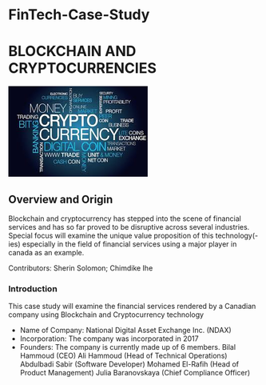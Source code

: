 # FinTech-Case-Study
# BLOCKCHAIN AND CRYPTOCURRENCIES
![Blockchain_Cryptocurrency](./CCYBCN.jfif)
## Overview and Origin
Blockchain and cryptocurrency has stepped into the scene of financial services and has so far proved to be disruptive across several industries. Special focus will examine the unique value proposition of this technology(-ies) especially in the field of financial services using a major player in canada as an example. 

Contributors: Sherin Solomon; Chimdike Ihe

### Introduction
This case study will examine the financial services rendered by a Canadian company using Blockchain and Cryptocurrency technology
- Name of Company: National Digital Asset Exchange Inc. (NDAX)
- Incorporation: The company was incorporated in 2017
- Founders: The company is currently made up of 6 members.
            Bilal Hammoud (CEO)
            Ali Hammoud (Head of Technical Operations)
            Abdulbadi Sabir (Software Developer)
            Mohamed El-Rafih (Head of Product Management)
            Julia Baranovskaya (Chief Compliance Officer)
  